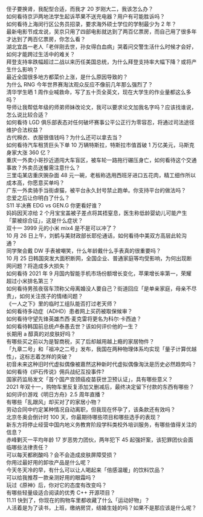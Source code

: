 侄子要换肾，我配型合适，而我才 20 岁刚大二，我该怎么办？  
如何看待京沪两地法学生起诉苹果不送充电器？用户有可能胜诉吗？  
如何看待上海闵行区公务员招录，要求海外硕士学位的学制最少为 2 年？  
最新电影节成龙说，吴京只用了四部电影就达到了两百亿票房，而自己用了很多年才达到了两百亿票房，你怎么看？  
湖北宜昌一老人「老伴刚去世，孙女得白血病」哭着问交警生活什么时候才会好，如何才能跨过生活中的难关？  
拜登支持率跌幅超过二战以来历任美国总统，为什么拜登支持率大幅下降？或将产生什么影响？  
最近全国很多地方都菜价上涨，是什么原因导致的？  
为什么 RNG 今年世界赛淘汰观众反应不像前几年那么强烈了？  
清华学生晒 1 周作业喊救命，写了五十页全英文，现在大学生的作业量都这么多吗？  
导师让我帮低年级的师弟师妹改论文，我可以要求论文加我名字吗？应该找谁说，怎么说比较合适？  
如何看待 LGD 俱乐部表态对任何破坏赛事公平公正行为零容忍，将通过司法途径维护合法权益？  
古代棉衣、衣服很值钱吗？为什么还可以拿去当？  
如何看待汽车租赁巨头下单 10 万辆特斯拉，特斯拉市值首破 1 万亿美元，马斯克身家大涨 360 亿？  
重庆一外卖小哥抄近道闯大车盲区，被车轮一路拖行碾压身亡，如何看待这个交通事故？外卖员送餐需注意什么？  
三里屯某店重庆豌杂面 48 元一碗，老板称选用西班牙进口五花肉，精工细作所以成本高，你愿意买单吗？  
广东一外卖骑手当街虐猫，被平台永久封号禁止跑单。你支持平台的做法吗？  
恋爱之后让你明白了什么？  
S11 半决赛 EDG vs GEN.G 你更看好谁？  
妈妈因天凉给 2 个月宝宝盖被子差点将其捂窒息，医生称低龄婴幼儿可能产生「蒙被综合征」，这是什么症状？  
双十一 3999 元的小米 mix4 是不是可以冲了？  
10 月 26 日上午，刘鹤与美财政部长耶伦通话，如何看待中美双方高层此轮沟通？  
同学聚会戴 DW 手表被嘲笑，什么年龄戴什么手表真的很重要吗？  
10 月 25 日韩国突发大面积断网，全国企业、普通家庭等均受影响，为何出现断网问题？将造成多大损失？  
如何看待 2021 年 9 月国内智能手机市场份额增长变化，苹果增长率第一，荣耀超过小米排名第三？  
如何看待男孩夜宿车顶称父母离婚没人要自己？街道回应「是单亲家庭，母亲不尽责」，如何关注孩子的情绪问题？  
《一人之下》里的临时工组队能否打过老天师？  
如何看待多动症（ADHD）患者网上买药被取保候审？  
如何看待守望先锋英雄杰西·麦克雷将更名为科尔·卡西迪？  
如何看待韩国前总统卢泰愚去世？该如何评价他的一生？  
长期用 a 醇真的对皮肤好吗？  
有哪些买之前以为是智商税，买了后却越用越上瘾的家居物件？  
「九章二号」和「祖冲之二号」发布，我国在两种物理体系均实现「量子计算优越性」，这标志着怎样的突破？  
初音未来这种旧时代虚拟偶像被嘉然这种新时代虚拟偶像淘汰是历史必然趋势吗？  
如何看待《炉石传说》佣兵战纪互投事件?  
国家药监局发文「首个国产宫颈癌疫苗获世卫预认证」，具有哪些意义？  
2021 年双十一，购物车里反复添加又删减后，最终决定留下付款的东西有哪些？  
如何评价游戏《明日方舟》2.5 周年直播？  
​有哪些「乱跟风」却买对了的家居小物？  
劳动合同中约定某种情况自动离职，但我现在怀孕了，该条款还有效吗？  
北京冬奥会倒计时 100 天，你最期待哪些项目和哪些选手的表现？  
新东方将停止经营中国内地义务教育阶段学科类校外培训服务，有哪些值得关注的信息？  
赤峰剿灭一平均年龄 17 岁恶势力团伙，两年犯下 45 起强奸案，该犯罪团伙会面临哪些法律责任？  
可以每天都刷酸吗？会不会造成皮肤屏障受损？  
你用过最好用的卸妆产品是什么呢？  
今天冬天冷的早，有什么可以让人喝起来「倍感温暖」的饮料饮品？  
可以给我推荐一款亲测好用的眼霜吗？  
玩过《原神》后，你对它的态度有改变吗？  
有哪些轻量级适合阅读的优秀 C++ 开源项目？  
11.11 快到了，你现在的购物车里都收藏了什么「运动好物」？  
人活着是为了读书，上班，缴纳房贷，结婚生娃的吗？如果不是那应该是什么呢？  
